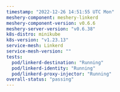 ```yaml
---
timestamp: "2022-12-26 14:51:55 UTC Mon"
meshery-component: meshery-linkerd
meshery-component-version: v0.6.6
meshery-server-version: "v0.6.38"
k8s-distro: minikube
k8s-version: "v1.23.13"
service-mesh: Linkerd
service-mesh-version: ""
tests:
  pod/linkerd-destination: "Running"
  pod/linkerd-identity: "Running"
  pod/linkerd-proxy-injector: "Running"
overall-status: "passing"
---
```

